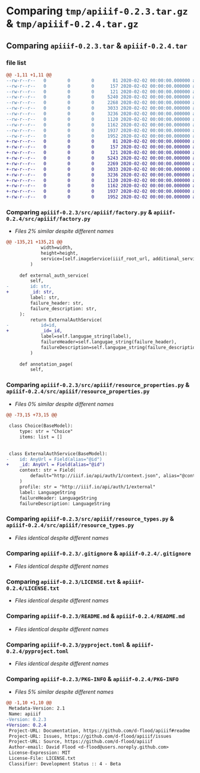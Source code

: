 # Comparing `tmp/apiiif-0.2.3.tar.gz` & `tmp/apiiif-0.2.4.tar.gz`

## Comparing `apiiif-0.2.3.tar` & `apiiif-0.2.4.tar`

### file list

```diff
@@ -1,11 +1,11 @@
--rw-r--r--   0        0        0       81 2020-02-02 00:00:00.000000 apiiif-0.2.3/.vscode/settings.json
--rw-r--r--   0        0        0      157 2020-02-02 00:00:00.000000 apiiif-0.2.3/src/apiiif/__about__.py
--rw-r--r--   0        0        0      121 2020-02-02 00:00:00.000000 apiiif-0.2.3/src/apiiif/__init__.py
--rw-r--r--   0        0        0     5240 2020-02-02 00:00:00.000000 apiiif-0.2.3/src/apiiif/factory.py
--rw-r--r--   0        0        0     2268 2020-02-02 00:00:00.000000 apiiif-0.2.3/src/apiiif/resource_properties.py
--rw-r--r--   0        0        0     3033 2020-02-02 00:00:00.000000 apiiif-0.2.3/src/apiiif/resource_types.py
--rw-r--r--   0        0        0     3236 2020-02-02 00:00:00.000000 apiiif-0.2.3/.gitignore
--rw-r--r--   0        0        0     1120 2020-02-02 00:00:00.000000 apiiif-0.2.3/LICENSE.txt
--rw-r--r--   0        0        0     1162 2020-02-02 00:00:00.000000 apiiif-0.2.3/README.md
--rw-r--r--   0        0        0     1937 2020-02-02 00:00:00.000000 apiiif-0.2.3/pyproject.toml
--rw-r--r--   0        0        0     1952 2020-02-02 00:00:00.000000 apiiif-0.2.3/PKG-INFO
+-rw-r--r--   0        0        0       81 2020-02-02 00:00:00.000000 apiiif-0.2.4/.vscode/settings.json
+-rw-r--r--   0        0        0      157 2020-02-02 00:00:00.000000 apiiif-0.2.4/src/apiiif/__about__.py
+-rw-r--r--   0        0        0      121 2020-02-02 00:00:00.000000 apiiif-0.2.4/src/apiiif/__init__.py
+-rw-r--r--   0        0        0     5243 2020-02-02 00:00:00.000000 apiiif-0.2.4/src/apiiif/factory.py
+-rw-r--r--   0        0        0     2269 2020-02-02 00:00:00.000000 apiiif-0.2.4/src/apiiif/resource_properties.py
+-rw-r--r--   0        0        0     3033 2020-02-02 00:00:00.000000 apiiif-0.2.4/src/apiiif/resource_types.py
+-rw-r--r--   0        0        0     3236 2020-02-02 00:00:00.000000 apiiif-0.2.4/.gitignore
+-rw-r--r--   0        0        0     1120 2020-02-02 00:00:00.000000 apiiif-0.2.4/LICENSE.txt
+-rw-r--r--   0        0        0     1162 2020-02-02 00:00:00.000000 apiiif-0.2.4/README.md
+-rw-r--r--   0        0        0     1937 2020-02-02 00:00:00.000000 apiiif-0.2.4/pyproject.toml
+-rw-r--r--   0        0        0     1952 2020-02-02 00:00:00.000000 apiiif-0.2.4/PKG-INFO
```

### Comparing `apiiif-0.2.3/src/apiiif/factory.py` & `apiiif-0.2.4/src/apiiif/factory.py`

 * *Files 2% similar despite different names*

```diff
@@ -135,21 +135,21 @@
             width=width,
             height=height,
             service=[self.imageService(iiif_root_url, additional_services)],
         )
 
     def external_auth_service(
         self,
-        id: str,
+        _id: str,
         label: str,
         failure_header: str,
         failure_description: str,
     ):
         return ExternalAuthService(
-            id=id,
+            _id=_id,
             label=self.langugae_string(label),
             failureHeader=self.langugae_string(failure_header),
             failureDescription=self.langugae_string(failure_description),
         )
 
     def annotation_page(
         self,
```

### Comparing `apiiif-0.2.3/src/apiiif/resource_properties.py` & `apiiif-0.2.4/src/apiiif/resource_properties.py`

 * *Files 0% similar despite different names*

```diff
@@ -73,15 +73,15 @@
 
 class Choice(BaseModel):
     type: str = "Choice"
     items: list = []
 
 
 class ExternalAuthService(BaseModel):
-    id: AnyUrl = Field(alias="@id")
+    _id: AnyUrl = Field(alias="@id")
     context: str = Field(
         default="http://iiif.io/api/auth/1/context.json", alias="@context"
     )
     profile: str = "http://iiif.io/api/auth/1/external"
     label: LanguageString
     failureHeader: LanguageString
     failureDescription: LanguageString
```

### Comparing `apiiif-0.2.3/src/apiiif/resource_types.py` & `apiiif-0.2.4/src/apiiif/resource_types.py`

 * *Files identical despite different names*

### Comparing `apiiif-0.2.3/.gitignore` & `apiiif-0.2.4/.gitignore`

 * *Files identical despite different names*

### Comparing `apiiif-0.2.3/LICENSE.txt` & `apiiif-0.2.4/LICENSE.txt`

 * *Files identical despite different names*

### Comparing `apiiif-0.2.3/README.md` & `apiiif-0.2.4/README.md`

 * *Files identical despite different names*

### Comparing `apiiif-0.2.3/pyproject.toml` & `apiiif-0.2.4/pyproject.toml`

 * *Files identical despite different names*

### Comparing `apiiif-0.2.3/PKG-INFO` & `apiiif-0.2.4/PKG-INFO`

 * *Files 5% similar despite different names*

```diff
@@ -1,10 +1,10 @@
 Metadata-Version: 2.1
 Name: apiiif
-Version: 0.2.3
+Version: 0.2.4
 Project-URL: Documentation, https://github.com/d-flood/apiiif#readme
 Project-URL: Issues, https://github.com/d-flood/apiiif/issues
 Project-URL: Source, https://github.com/d-flood/apiiif
 Author-email: David Flood <d-flood@users.noreply.github.com>
 License-Expression: MIT
 License-File: LICENSE.txt
 Classifier: Development Status :: 4 - Beta
```

